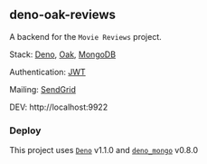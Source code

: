 ## deno-oak-reviews

A backend for the `Movie Reviews` project.

Stack: [Deno](https://deno.land/), [Oak](https://github.com/oakserver/oak), [MongoDB](https://www.mongodb.com/)

Authentication: [JWT](https://jwt.io/)

Mailing: [SendGrid](https://sendgrid.com/)

DEV: http://localhost:9922

### Deploy

This project uses [`Deno`](https://deno.land/) v1.1.0 and [`deno_mongo`](https://github.com/manyuanrong/deno_mongo) v0.8.0
